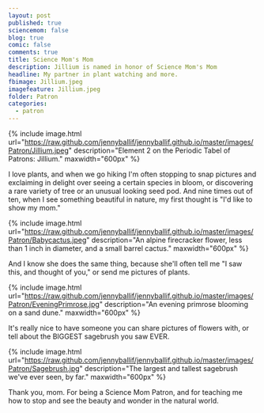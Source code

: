 ```yaml
---
layout: post
published: true
sciencemom: false
blog: true
comic: false
comments: true
title: Science Mom's Mom
description: Jillium is named in honor of Science Mom's Mom
headline: My partner in plant watching and more.
fbimage: Jillium.jpeg
imagefeature: Jillium.jpeg
folder: Patron
categories:
  - patron
---
```


{% include image.html url="https://raw.github.com/jennyballif/jennyballif.github.io/master/images/Patron/Jillium.jpeg" description="Element 2 on the Periodic Tabel of Patrons: Jillium." maxwidth="600px" %}

I love plants, and when we go hiking I'm often stopping to snap pictures and exclaiming in delight over seeing a certain species in bloom, or discovering a rare variety of tree or an unusual looking seed pod. And nine times out of ten, when I see something beautiful in nature, my first thought is "I'd like to show my mom."

{% include image.html url="https://raw.github.com/jennyballif/jennyballif.github.io/master/images/Patron/Babycactus.jpeg" description="An alpine firecracker flower, less than 1 inch in diameter, and a small barrel cactus." maxwidth="600px" %}

And I know she does the same thing, because she'll often tell me "I saw this, and thought of you," or send me pictures of plants.

{% include image.html url="https://raw.github.com/jennyballif/jennyballif.github.io/master/images/Patron/EveningPrimrose.jpg" description="An evening primrose blooming on a sand dune." maxwidth="600px" %}

It's really nice to have someone you can share pictures of flowers with, or tell about the BIGGEST sagebrush you saw EVER.

{% include image.html url="https://raw.github.com/jennyballif/jennyballif.github.io/master/images/Patron/Sagebrush.jpg" description="The largest and tallest sagebrush we've ever seen, by far." maxwidth="600px" %}

Thank you, mom. For being a Science Mom Patron, and for teaching me how to stop and see the beauty and wonder in the natural world.
